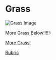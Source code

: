 # Grass

![Grass Image](https://th.bing.com/th/id/OIP.MQFRZHw0omf3-fKZYY2GdwHaE9?w=295&h=197&c=7&r=0&o=5&pid=1.7)

More Grass Below!!!!!:

[More Grass!](https://malachiscute.github.io/page2/)


[Rubric](https://malachiscute.github.io/rubricc/)

